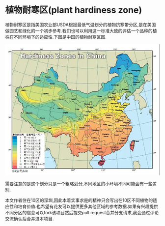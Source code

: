 # 植物耐寒区(plant hardiness zone)

植物耐寒区是指美国农业部USDA根据最低气温划分的植物抗寒带分区,是在美国做园艺和绿化的一个初步参考.我们也可以利用这一标准大致的评估一个品种的植株在不同环境下的适应性.下图是中国的植物耐寒区图.

![中国植物耐寒区图](../../assets/images/HardinessZonesInChina.jpeg)

需要注意的是这个划分只是一个粗略划分,不同地区的小环境不同可能会有一些差别.

本文作者住在10区的深圳,因此本着实事求是的精神只会写出在10区不同植物的适应性和培育价值.也希望有花友可以提供更多其他区域的参考数据.如果有兴趣提供不同分区的信息可以fork该项目然后提交pull request合并分支请求,我会通过评论交流确认后合并进本项目.
